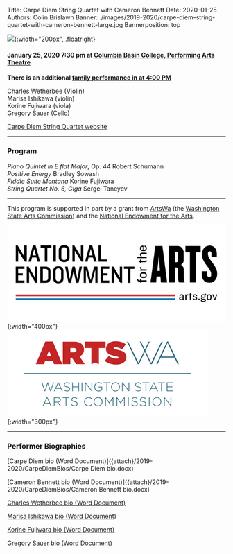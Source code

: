 Title: Carpe Diem String Quartet with Cameron Bennett
Date: 2020-01-25
Authors: Colin Brislawn
Banner: ./images/2019-2020/carpe-diem-string-quartet-with-cameron-bennett-large.jpg
Bannerposition: top

![ ]({static}/images/2019-2020/cameron-bennett-small.jpg){:width="200px", .floatright}

#### January 25, 2020 7:30 pm at [Columbia Basin College, Performing Arts Theatre](https://goo.gl/maps/BZDawJuNMRM2)

**There is an additional [family performance in at 4:00 PM]({filename}/2019-2020/CarpeDiemStringQuartetAfternoon.md)**

Charles Wetherbee (Violin) <br>
Marisa Ishikawa (violin) <br>
Korine Fujiwara (viola) <br>
Gregory Sauer (Cello)

[Carpe Diem String Quartet website](https://www.carpediemstringquartet.com)

---

### Program

_Piano Quintet in E flat Major_, Op. 44 Robert Schumann <br>
_Positive Energy_ Bradley Sowash <br>
_Fiddle Suite Montana_ Korine Fujiwara <br>
_String Quartet No. 6, Giga_ Sergei Taneyev

---

This program is supported in part by a grant from [ArtsWa](http://www.arts.wa.gov/) (the [Washington State Arts Commission](http://www.arts.wa.gov/)) and the [National Endowment for the Arts](https://www.arts.gov/).

![NEA Logo](/images/nea-lockup-A-small.jpg){:width="400px"}
![ArtsWA logo](/images/TextOnlyAndFullName-HiRes-small.jpg){:width="300px"}

---

### Performer Biographies

[Carpe Diem bio (Word Document)]({attach}/2019-2020/CarpeDiemBios/Carpe Diem bio.docx)

[Cameron Bennett bio (Word Document)]({attach}/2019-2020/CarpeDiemBios/Cameron Bennett bio.docx)

[Charles Wetherbee bio (Word Document)]({attach}/2019-2020/CarpeDiemBios/Chas+250.docx)

[Marisa Ishikawa bio (Word Document)]({attach}/2019-2020/CarpeDiemBios/Marisa+Short+Bio.docx)

[Korine Fujiwara bio (Word Document)]({attach}/2019-2020/CarpeDiemBios/Korine+150.docx)

[Gregory Sauer bio (Word Document)]({attach}/2019-2020/CarpeDiemBios/Gregory+Short+Bio.docx)
